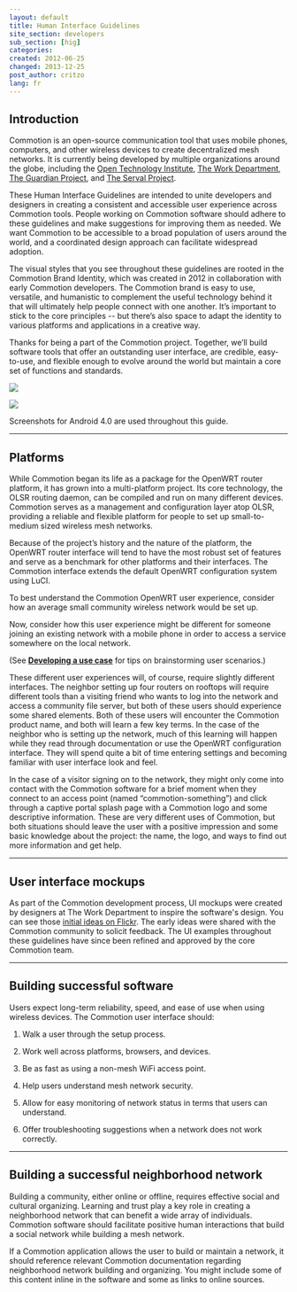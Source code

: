 ```yaml
---
layout: default
title: Human Interface Guidelines
site_section: developers
sub_section: [hig]
categories: 
created: 2012-06-25
changed: 2013-12-25
post_author: critzo
lang: fr
---
```

  <h2>Introduction</h2>

<p>Commotion is an open-source communication tool that uses mobile phones, computers, and other wireless devices to create decentralized mesh networks. It is currently being developed by multiple organizations around the globe, including the <a href="http://oti.newamerica.net/" target="_blank">Open Technology Institute</a>, <a href="http://theworkdept.com/" target="_blank">The Work Department</a>, <a href="https://guardianproject.info/" target="_blank">The Guardian Project</a>, and <a href="http://www.servalproject.org/" target="_blank">The Serval Project</a>.</p>

<p>These Human Interface Guidelines are intended to unite developers and designers in creating a consistent and accessible user experience across Commotion tools. People working on Commotion software should adhere to these guidelines and make suggestions for improving them as needed. We want Commotion to be accessible to a broad population of users around the world, and a coordinated design approach can facilitate widespread adoption.</p>

<p>The visual styles that you see throughout these guidelines are rooted in the Commotion Brand Identity, which was created in 2012 in collaboration with early Commotion developers. The Commotion brand is easy to use, versatile, and humanistic to complement the useful technology behind it that will ultimately help people connect with one another. It’s important to stick to the core principles -- but there’s also space to adapt the identity to various platforms and applications in a creative way.</p>

<p>Thanks for being a part of the Commotion project. Together, we’ll build software tools that offer an outstanding user interface, are credible, easy-to-use, and flexible enough to evolve around the world but maintain a core set of functions and standards.</p>

<p><img src="/files/browserscreen.png" /></p>

<p><img src="/files/introduction_androidintroscreens.png" /></p>

<p>Screenshots for Android 4.0 are used throughout this guide.</p>

<hr />
<h2>Platforms</h2>

<p>While Commotion began its life as a package for the OpenWRT router platform, it has grown into a multi-platform project. Its core technology, the OLSR routing daemon, can be compiled and run on many different devices. Commotion serves as a management and configuration layer atop OLSR, providing a reliable and flexible platform for people to set up small-to-medium sized wireless mesh networks.</p>

<p>Because of the project’s history and the nature of the platform, the OpenWRT router interface will tend to have the most robust set of features and serve as a benchmark for other platforms and their interfaces. The Commotion interface extends the default OpenWRT configuration system using LuCI.</p>

<p>To best understand the Commotion OpenWRT user experience, consider how an average small community wireless network would be set up.</p>

<p>Now, consider how this user experience might be different for someone joining an existing network with a mobile phone in order to access a service somewhere on the local network.</p>

<p>(See <strong><a href="https://wiki.commotionwireless.net/doku.php?id=use_case_development" target="_blank">Developing a use case</a></strong> for tips on brainstorming user scenarios.)</p>

<p>These different user experiences will, of course, require slightly different interfaces. The neighbor setting up four routers on rooftops will require different tools than a visiting friend who wants to log into the network and access a community file server, but both of these users should experience some shared elements. Both of these users will encounter the Commotion product name, and both will learn a few key terms. In the case of the neighbor who is setting up the network, much of this learning will happen while they read through documentation or use the OpenWRT configuration interface. They will spend quite a bit of time entering settings and becoming familiar with user interface look and feel.</p>

<p>In the case of a visitor signing on to the network, they might only come into contact with the Commotion software for a brief moment when they connect to an access point (named “commotion-something”) and click through a captive portal splash page with a Commotion logo and some descriptive information. These are very different uses of Commotion, but both situations should leave the user with a positive impression and some basic knowledge about the project: the name, the logo, and ways to find out more information and get help.</p>

<hr />
<h2>User interface mockups</h2>

<p>As part of the Commotion development process, UI mockups were created by designers at The Work Department to inspire the software's design. You can see those <a href="http://www.flickr.com/photos/24639042@N07/sets/72157629570342842/with/6986293486/" target="_blank">initial ideas on Flickr</a>. The early ideas were shared with the Commotion community to solicit feedback. The UI examples throughout these guidelines have since been refined and approved by the core Commotion team.</p>

<hr />
<h2>Building successful software</h2>

<p>Users expect long-term reliability, speed, and ease of use when using wireless devices. The Commotion user interface should:</p>

<ol>
	<li>
	<p>Walk a user through the setup process.</p>
	</li>
	<li>
	<p>Work well across platforms, browsers, and devices.</p>
	</li>
	<li>
	<p>Be as fast as using a non-mesh WiFi access point.</p>
	</li>
	<li>
	<p>Help users understand mesh network security.</p>
	</li>
	<li>
	<p>Allow for easy monitoring of network status in terms that users can understand.</p>
	</li>
	<li>
	<p>Offer troubleshooting suggestions when a network does not work correctly.</p>
	</li>
</ol>

<hr />
<h2>Building a successful neighborhood network</h2>

<p>Building a community, either online or offline, requires effective social and cultural organizing. Learning and trust play a key role in creating a neighborhood network that can benefit a wide array of individuals. Commotion software should facilitate positive human interactions that build a social network while building a mesh network.</p>

<p>If a Commotion application allows the user to build or maintain a network, it should reference relevant Commotion documentation regarding neighborhood network building and organizing. You might include some of this content inline in the software and some as links to online sources.</p>
 
